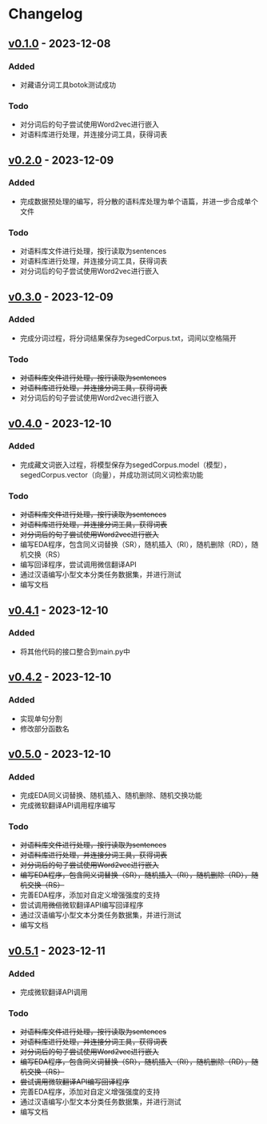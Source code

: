 # Changelog

## [v0.1.0](https://github.com/Hana61/TibetanEDA/releases/tag/v0.1.0) - 2023-12-08

### Added

* 对藏语分词工具botok测试成功

### Todo

* 对分词后的句子尝试使用Word2vec进行嵌入
* 对语料库进行处理，并连接分词工具，获得词表

## [v0.2.0](https://github.com/Hana61/TibetanEDA/releases/tag/v0.2.0) - 2023-12-09

### Added

* 完成数据预处理的编写，将分散的语料库处理为单个语篇，并进一步合成单个文件

### Todo

* 对语料库文件进行处理，按行读取为sentences
* 对语料库进行处理，并连接分词工具，获得词表
* 对分词后的句子尝试使用Word2vec进行嵌入

## [v0.3.0](https://github.com/Hana61/TibetanEDA/releases/tag/v0.3.0) - 2023-12-09

### Added

* 完成分词过程，将分词结果保存为segedCorpus.txt，词间以空格隔开

### Todo

* ~~对语料库文件进行处理，按行读取为sentences~~
* ~~对语料库进行处理，并连接分词工具，获得词表~~
* 对分词后的句子尝试使用Word2vec进行嵌入

## [v0.4.0](https://github.com/Hana61/TibetanEDA/releases/tag/v0.4.0) - 2023-12-10

### Added

* 完成藏文词嵌入过程，将模型保存为segedCorpus.model（模型），segedCorpus.vector（向量），并成功测试同义词检索功能

### Todo

* ~~对语料库文件进行处理，按行读取为sentences~~
* ~~对语料库进行处理，并连接分词工具，获得词表~~
* ~~对分词后的句子尝试使用Word2vec进行嵌入~~
* 编写EDA程序，包含同义词替换（SR），随机插入（RI），随机删除（RD），随机交换（RS）
* 编写回译程序，尝试调用微信翻译API
* 通过汉语编写小型文本分类任务数据集，并进行测试
* 编写文档

## [v0.4.1](https://github.com/Hana61/TibetanEDA/releases/tag/v0.4.1) - 2023-12-10

### Added

* 将其他代码的接口整合到main.py中

## [v0.4.2](https://github.com/Hana61/TibetanEDA/releases/tag/v0.4.2) - 2023-12-10

### Added

* 实现单句分割
* 修改部分函数名

## [v0.5.0](https://github.com/Hana61/TibetanEDA/releases/tag/v0.5.0) - 2023-12-10

### Added

* 完成EDA同义词替换、随机插入、随机删除、随机交换功能
* 完成微软翻译API调用程序编写

### Todo

* ~~对语料库文件进行处理，按行读取为sentences~~
* ~~对语料库进行处理，并连接分词工具，获得词表~~
* ~~对分词后的句子尝试使用Word2vec进行嵌入~~
* ~~编写EDA程序，包含同义词替换（SR），随机插入（RI），随机删除（RD），随机交换（RS）~~
* 完善EDA程序，添加对自定义增强强度的支持
* 尝试调用~~微信~~微软翻译API编写回译程序
* 通过汉语编写小型文本分类任务数据集，并进行测试
* 编写文档

## [v0.5.1](https://github.com/Hana61/TibetanEDA/releases/tag/v0.5.1) - 2023-12-11

### Added

* 完成微软翻译API调用

### Todo

* ~~对语料库文件进行处理，按行读取为sentences~~
* ~~对语料库进行处理，并连接分词工具，获得词表~~
* ~~对分词后的句子尝试使用Word2vec进行嵌入~~
* ~~编写EDA程序，包含同义词替换（SR），随机插入（RI），随机删除（RD），随机交换（RS）~~
* ~~尝试调用微软翻译API编写回译程序~~
* 完善EDA程序，添加对自定义增强强度的支持
* 通过汉语编写小型文本分类任务数据集，并进行测试
* 编写文档
